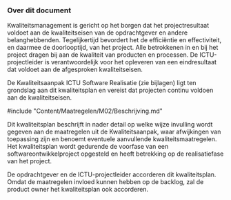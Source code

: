 ### Over dit document

Kwaliteitsmanagement is gericht op het borgen dat het projectresultaat voldoet aan de kwaliteitseisen van de opdrachtgever en andere belanghebbenden. Tegelijkertijd bevordert het de efficiëntie en effectiviteit, en daarmee de doorlooptijd, van het project. Alle betrokkenen in en bij het project dragen bij aan de kwaliteit van producten en processen. De ICTU-projectleider is verantwoordelijk voor het opleveren van een eindresultaat dat voldoet aan de afgesproken kwaliteitseisen.

De Kwaliteitsaanpak ICTU Software Realisatie (zie bijlagen) ligt ten grondslag aan dit kwaliteitsplan en vereist dat projecten continu voldoen aan de kwaliteitseisen.

#include "Content/Maatregelen/M02/Beschrijving.md"

Dit kwaliteitsplan beschrijft in nader detail op welke wijze invulling wordt gegeven aan de maatregelen uit de Kwaliteitsaanpak, waar afwijkingen van toepassing zijn en benoemt eventuele aanvullende kwaliteitsmaatregelen. Het kwaliteitsplan wordt gedurende de voorfase van een softwareontwikkelproject opgesteld en heeft betrekking op de realisatiefase van het project.

De opdrachtgever en de ICTU-projectleider accorderen dit kwaliteitsplan. Omdat de maatregelen invloed kunnen hebben op de backlog, zal de product owner het kwaliteitsplan ook accorderen.
